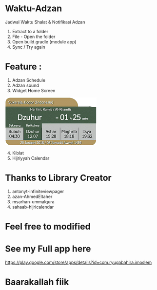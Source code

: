 # Waktu-Adzan
Jadwal Waktu Shalat &amp; Notifikasi Adzan

1. Extract to a folder
2. File - Open the folder
3. Open build.gradle (module app)
4. Sync / Try again

# Feature :
1. Adzan Schedule
2. Adzan sound
3. Widget Home Screen

![Widget Adzan](https://github.com/RyugaBahira/Waktu-Adzan/blob/master/app/src/main/res/drawable/widgetadzan.png)

4. Kiblat 
5. Hijriyyah Calendar

# Thanks to Library Creator
1. antonyt-infiniteviewpager
2. azan-AhmedEltaher
3. msarhan-ummalqura
4. sahaab-hijricalendar

# Feel free to modified

# See my Full app here
https://play.google.com/store/apps/details?id=com.ryugabahira.imoslem

# Baarakallah fiik

